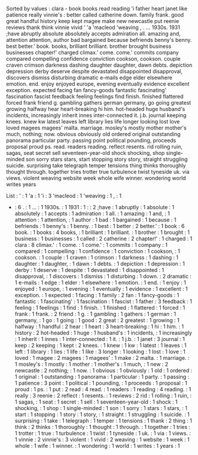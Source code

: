 Sorted by values :
clara - book books read reading 'i father heart janet like patience really vinnie's : better called catherine down. family frank. good great handful history keep kept magee make new newcastle put reenie reviews thank think vinnie vivid ' 'a 'macleod 'weaving , . ... 1930s. 1931 ;have abruptly absolute absolutely accepts admiration all. amazing and, attention attention, author bad bargained because befriends benny's benny. best better.' book. books, brilliant brilliant. brother brought business businesses chapter!' charged climax.' come. come.' commits company compared compelling confidence conviction cookson, cookson. couple craven crimson darkness dashing daughter daughter, dawn debts. depiction depression derby deserve despite devastated disappointed disapproval, discovers dismiss disturbing dramatic e-mails edge elder elsewhere emotion. end. enjoy enjoyed europe, evening eventually evidence excellent exception. expected facing fan fancy-goods fantastic fascinating' fascination fascist feedback feeling feelings find finish. finished flattered forced frank friend g. gambling gathers german germany, go going greatest growing halfway hear heart-breaking hi him. hot-headed huge husband's incidents, increasingly inherit innes inter-connected it. j.b. journal keeping knees. knew kw latest leaves left library lies life longer looking lost love loved magees magees' malta. marriage. mosley's mostly mother mother's much, nothing; now. obvious obviously old ordered original outstanding panorama particular party. passing point political pounding, proceeds proposal proud ps. read. readers reading. reflect resents. rid rolling ruin, sagas, seat secret sell seventeen-year-old shock shocking, shop single-minded son sorry stars stars, start stopping story story, straight struggling suicide. surprising take telegraph temper tensions thing thinks thoroughly thought through. together tries trotter true turbulence twist tyneside uk. via views. violent weaving website week whole wife winner. wondering world writes years 

List :
' : 1
'a : 1
'i : 3
'macleod : 1
'weaving : 1
, : 1
- : 6
. : 1
... : 1
1930s. : 1
1931 : 1
: : 2
;have : 1
abruptly : 1
absolute : 1
absolutely : 1
accepts : 1
admiration : 1
all. : 1
amazing : 1
and, : 1
attention : 1
attention, : 1
author : 1
bad : 1
bargained : 1
because : 1
befriends : 1
benny's : 1
benny. : 1
best : 1
better : 2
better.' : 1
book : 6
book. : 1
books : 4
books, : 1
brilliant : 1
brilliant. : 1
brother : 1
brought : 1
business : 1
businesses : 1
called : 2
catherine : 2
chapter!' : 1
charged : 1
clara : 8
climax.' : 1
come. : 1
come.' : 1
commits : 1
company : 1
compared : 1
compelling : 1
confidence : 1
conviction : 1
cookson, : 1
cookson. : 1
couple : 1
craven : 1
crimson : 1
darkness : 1
dashing : 1
daughter : 1
daughter, : 1
dawn : 1
debts. : 1
depiction : 1
depression : 1
derby : 1
deserve : 1
despite : 1
devastated : 1
disappointed : 1
disapproval, : 1
discovers : 1
dismiss : 1
disturbing : 1
down. : 2
dramatic : 1
e-mails : 1
edge : 1
elder : 1
elsewhere : 1
emotion. : 1
end. : 1
enjoy : 1
enjoyed : 1
europe, : 1
evening : 1
eventually : 1
evidence : 1
excellent : 1
exception. : 1
expected : 1
facing : 1
family : 2
fan : 1
fancy-goods : 1
fantastic : 1
fascinating' : 1
fascination : 1
fascist : 1
father : 3
feedback : 1
feeling : 1
feelings : 1
find : 1
finish. : 1
finished : 1
flattered : 1
forced : 1
frank : 1
frank. : 2
friend : 1
g. : 1
gambling : 1
gathers : 1
german : 1
germany, : 1
go : 1
going : 1
good : 2
great : 2
greatest : 1
growing : 1
halfway : 1
handful : 2
hear : 1
heart : 3
heart-breaking : 1
hi : 1
him. : 1
history : 2
hot-headed : 1
huge : 1
husband's : 1
incidents, : 1
increasingly : 1
inherit : 1
innes : 1
inter-connected : 1
it. : 1
j.b. : 1
janet : 3
journal : 1
keep : 2
keeping : 1
kept : 2
knees. : 1
knew : 1
kw : 1
latest : 1
leaves : 1
left : 1
library : 1
lies : 1
life : 1
like : 3
longer : 1
looking : 1
lost : 1
love : 1
loved : 1
magee : 2
magees : 1
magees' : 1
make : 2
malta. : 1
marriage. : 1
mosley's : 1
mostly : 1
mother : 1
mother's : 1
much, : 1
new : 2
newcastle : 2
nothing; : 1
now. : 1
obvious : 1
obviously : 1
old : 1
ordered : 1
original : 1
outstanding : 1
panorama : 1
particular : 1
party. : 1
passing : 1
patience : 3
point : 1
political : 1
pounding, : 1
proceeds : 1
proposal : 1
proud : 1
ps. : 1
put : 2
read : 4
read. : 1
readers : 1
reading : 4
reading. : 1
really : 3
reenie : 2
reflect : 1
resents. : 1
reviews : 2
rid : 1
rolling : 1
ruin, : 1
sagas, : 1
seat : 1
secret : 1
sell : 1
seventeen-year-old : 1
shock : 1
shocking, : 1
shop : 1
single-minded : 1
son : 1
sorry : 1
stars : 1
stars, : 1
start : 1
stopping : 1
story : 1
story, : 1
straight : 1
struggling : 1
suicide. : 1
surprising : 1
take : 1
telegraph : 1
temper : 1
tensions : 1
thank : 2
thing : 1
think : 2
thinks : 1
thoroughly : 1
thought : 1
through. : 1
together : 1
tries : 1
trotter : 1
true : 1
turbulence : 1
twist : 1
tyneside : 1
uk. : 1
via : 1
views. : 1
vinnie : 2
vinnie's : 3
violent : 1
vivid : 2
weaving : 1
website : 1
week : 1
whole : 1
wife : 1
winner. : 1
wondering : 1
world : 1
writes : 1
years : 1
